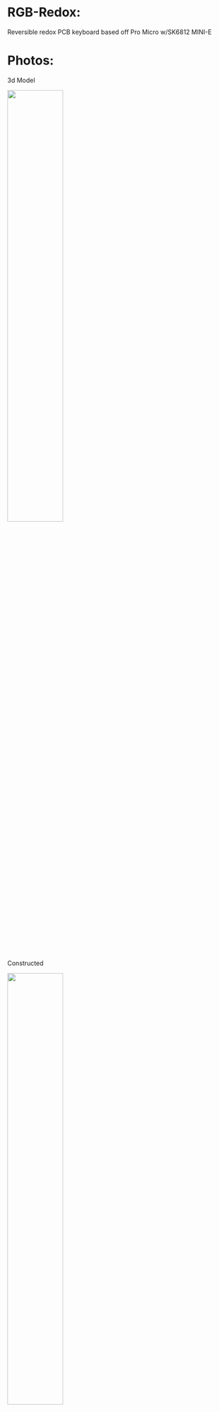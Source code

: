 # RGB-Redox:
Reversible redox PCB keyboard based off Pro Micro w/SK6812 MINI-E

# Photos:
3d Model

<img src="https://user-images.githubusercontent.com/80710456/192120159-89e8b761-7e5e-4e7b-b63a-a5552af207ef.png" width="50%" height="50%">

Constructed

<img src="https://user-images.githubusercontent.com/80710456/192120303-8c707d8a-f0a2-430e-84c2-b0865d9a7494.png" width="50%" height="50%">

# Details:
This was derived from [mattdibi/redox-keyboard](https://github.com/mattdibi/redox-keyboard) designed in KiCad
